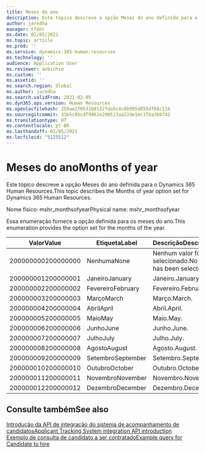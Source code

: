 ```yaml
---
title: Meses do ano
description: Este tópico descreve a opção Meses do ano definida para o Dynamics 365 Human Resources.
author: jaredha
manager: tfehr
ms.date: 02/05/2021
ms.topic: article
ms.prod: ''
ms.service: dynamics-365-human-resources
ms.technology: ''
audience: Application User
ms.reviewer: anbichse
ms.custom: ''
ms.assetid: ''
ms.search.region: Global
ms.author: jaredha
ms.search.validFrom: 2021-02-05
ms.dyn365.ops.version: Human Resources
ms.openlocfilehash: 258ae2f0531b8112fda5c4c8b995d855df68c116
ms.sourcegitcommit: 33b5c8bc4f9461e290513aa22de1ec1fba3b0742
ms.translationtype: HT
ms.contentlocale: pt-BR
ms.lasthandoff: 02/05/2021
ms.locfileid: "5125512"
---
```

# <a name="months-of-year"></a><span data-ttu-id="283c8-103">Meses do ano</span><span class="sxs-lookup"><span data-stu-id="283c8-103">Months of year</span></span>

<span data-ttu-id="283c8-104">Este tópico descreve a opção Meses do ano definida para o Dynamics 365 Human Resources.</span><span class="sxs-lookup"><span data-stu-id="283c8-104">This topic describes the Months of year option set for Dynamics 365 Human Resources.</span></span>

<span data-ttu-id="283c8-105">Nome físico: mshr_monthsofyear</span><span class="sxs-lookup"><span data-stu-id="283c8-105">Physical name: mshr_monthsofyear</span></span>

<span data-ttu-id="283c8-106">Essa enumeração fornece a opção definida para os meses do ano.</span><span class="sxs-lookup"><span data-stu-id="283c8-106">This enumeration provides the option set for the months of the year.</span></span>

| <span data-ttu-id="283c8-107">Valor</span><span class="sxs-lookup"><span data-stu-id="283c8-107">Value</span></span> | <span data-ttu-id="283c8-108">Etiqueta</span><span class="sxs-lookup"><span data-stu-id="283c8-108">Label</span></span> | <span data-ttu-id="283c8-109">Descrição</span><span class="sxs-lookup"><span data-stu-id="283c8-109">Description</span></span> |
| --- | --- | --- |
| <span data-ttu-id="283c8-110">200000000</span><span class="sxs-lookup"><span data-stu-id="283c8-110">200000000</span></span> | <span data-ttu-id="283c8-111">Nenhuma</span><span class="sxs-lookup"><span data-stu-id="283c8-111">None</span></span> | <span data-ttu-id="283c8-112">Nenhum valor foi selecionado.</span><span class="sxs-lookup"><span data-stu-id="283c8-112">No value has been selected.</span></span> |
| <span data-ttu-id="283c8-113">200000001</span><span class="sxs-lookup"><span data-stu-id="283c8-113">200000001</span></span> | <span data-ttu-id="283c8-114">Janeiro</span><span class="sxs-lookup"><span data-stu-id="283c8-114">January</span></span> | <span data-ttu-id="283c8-115">Janeiro.</span><span class="sxs-lookup"><span data-stu-id="283c8-115">January.</span></span> |
| <span data-ttu-id="283c8-116">200000002</span><span class="sxs-lookup"><span data-stu-id="283c8-116">200000002</span></span> | <span data-ttu-id="283c8-117">Fevereiro</span><span class="sxs-lookup"><span data-stu-id="283c8-117">February</span></span> | <span data-ttu-id="283c8-118">Fevereiro.</span><span class="sxs-lookup"><span data-stu-id="283c8-118">February.</span></span> |
| <span data-ttu-id="283c8-119">200000003</span><span class="sxs-lookup"><span data-stu-id="283c8-119">200000003</span></span> | <span data-ttu-id="283c8-120">Março</span><span class="sxs-lookup"><span data-stu-id="283c8-120">March</span></span> | <span data-ttu-id="283c8-121">Março.</span><span class="sxs-lookup"><span data-stu-id="283c8-121">March.</span></span> |
| <span data-ttu-id="283c8-122">200000004</span><span class="sxs-lookup"><span data-stu-id="283c8-122">200000004</span></span> | <span data-ttu-id="283c8-123">Abril</span><span class="sxs-lookup"><span data-stu-id="283c8-123">April</span></span> | <span data-ttu-id="283c8-124">Abril.</span><span class="sxs-lookup"><span data-stu-id="283c8-124">April.</span></span> |
| <span data-ttu-id="283c8-125">200000005</span><span class="sxs-lookup"><span data-stu-id="283c8-125">200000005</span></span> | <span data-ttu-id="283c8-126">Maio</span><span class="sxs-lookup"><span data-stu-id="283c8-126">May</span></span> | <span data-ttu-id="283c8-127">Maio.</span><span class="sxs-lookup"><span data-stu-id="283c8-127">May.</span></span> |
| <span data-ttu-id="283c8-128">200000006</span><span class="sxs-lookup"><span data-stu-id="283c8-128">200000006</span></span> | <span data-ttu-id="283c8-129">Junho</span><span class="sxs-lookup"><span data-stu-id="283c8-129">June</span></span> | <span data-ttu-id="283c8-130">Junho.</span><span class="sxs-lookup"><span data-stu-id="283c8-130">June.</span></span> |
| <span data-ttu-id="283c8-131">200000007</span><span class="sxs-lookup"><span data-stu-id="283c8-131">200000007</span></span> | <span data-ttu-id="283c8-132">Julho</span><span class="sxs-lookup"><span data-stu-id="283c8-132">July</span></span> | <span data-ttu-id="283c8-133">Julho.</span><span class="sxs-lookup"><span data-stu-id="283c8-133">July.</span></span> |
| <span data-ttu-id="283c8-134">200000008</span><span class="sxs-lookup"><span data-stu-id="283c8-134">200000008</span></span> | <span data-ttu-id="283c8-135">Agosto</span><span class="sxs-lookup"><span data-stu-id="283c8-135">August</span></span> | <span data-ttu-id="283c8-136">Agosto.</span><span class="sxs-lookup"><span data-stu-id="283c8-136">August.</span></span> |
| <span data-ttu-id="283c8-137">200000009</span><span class="sxs-lookup"><span data-stu-id="283c8-137">200000009</span></span> | <span data-ttu-id="283c8-138">Setembro</span><span class="sxs-lookup"><span data-stu-id="283c8-138">September</span></span> | <span data-ttu-id="283c8-139">Setembro.</span><span class="sxs-lookup"><span data-stu-id="283c8-139">September.</span></span> |
| <span data-ttu-id="283c8-140">200000010</span><span class="sxs-lookup"><span data-stu-id="283c8-140">200000010</span></span> | <span data-ttu-id="283c8-141">Outubro</span><span class="sxs-lookup"><span data-stu-id="283c8-141">October</span></span> | <span data-ttu-id="283c8-142">Outubro.</span><span class="sxs-lookup"><span data-stu-id="283c8-142">October.</span></span> |
| <span data-ttu-id="283c8-143">200000011</span><span class="sxs-lookup"><span data-stu-id="283c8-143">200000011</span></span> | <span data-ttu-id="283c8-144">Novembro</span><span class="sxs-lookup"><span data-stu-id="283c8-144">November</span></span> | <span data-ttu-id="283c8-145">Novembro.</span><span class="sxs-lookup"><span data-stu-id="283c8-145">November.</span></span> |
| <span data-ttu-id="283c8-146">200000012</span><span class="sxs-lookup"><span data-stu-id="283c8-146">200000012</span></span> | <span data-ttu-id="283c8-147">Dezembro</span><span class="sxs-lookup"><span data-stu-id="283c8-147">December</span></span> | <span data-ttu-id="283c8-148">Dezembro.</span><span class="sxs-lookup"><span data-stu-id="283c8-148">December.</span></span> |

## <a name="see-also"></a><span data-ttu-id="283c8-149">Consulte também</span><span class="sxs-lookup"><span data-stu-id="283c8-149">See also</span></span>

[<span data-ttu-id="283c8-150">Introdução da API de integração do sistema de acompanhamento de candidatos</span><span class="sxs-lookup"><span data-stu-id="283c8-150">Applicant Tracking System integration API introduction</span></span>](hr-admin-integration-ats-api-introduction.md)<br>
[<span data-ttu-id="283c8-151">Exemplo de consulta de candidato a ser contratado</span><span class="sxs-lookup"><span data-stu-id="283c8-151">Example query for Candidate to hire</span></span>](hr-admin-integration-ats-api-candidate-to-hire-example-query.md)
